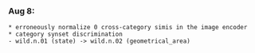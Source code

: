 ### Aug 8:
    * erroneously normalize 0 cross-category simis in the image encoder
    * category synset discrimination
	- wild.n.01 (state) -> wild.n.02 (geometrical_area)
    
